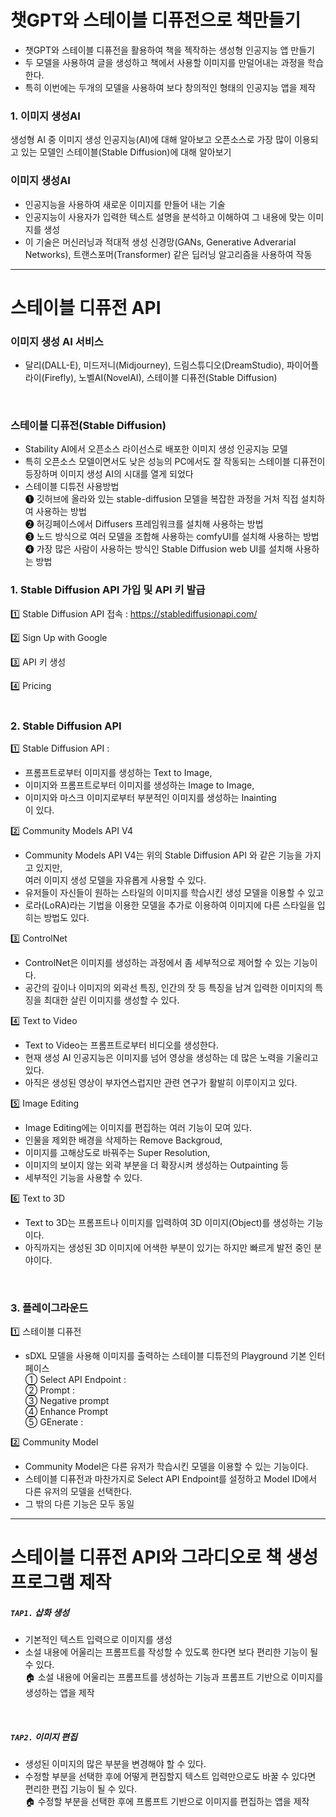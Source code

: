 # 챗GPT와 스테이블 디퓨전으로 책만들기

- 챗GPT와 스테이블 디퓨전을 활용하여 책을 젝작하는 생성형 인공지능 앱 만들기
- 두 모델을 사용하여 글을 생성하고 책에서 사용할 이미지를 만덜어내는 과정을 학습한다.
- 특히 이번에는 두개의 모델을 사용하여 보다 창의적인 형태의 인공지능 앱을 제작

### 1. 이미지 생성AI
생성형 AI 중 이미지 생성 인공지능(AI)에 대해 알아보고 오픈소스로 가장 많이 이용되고 있는 모델인 스테이블(Stable Diffusion)에 대해 알아보기

### 이미지 생성AI
- 인공지능을 사용하여 새로운 이미지를 만들어 내는 기술
- 인공지능이 사용자가 입력한 텍스트 설명을 분석하고 이해하여 그 내용에 맞는 이미지를 생성
- 이 기술은 머신러닝과 적대적 생성 신경망(GANs, Generative Adverarial Networks), 트랜스포머(Transformer) 같은 딥러닝 알고리즘을 사용하여 작동

---

# 스테이블 디퓨전 API

### 이미지 생성 AI 서비스
- 달리(DALL-E), 미드저니(Midjourney), 드림스튜디오(DreamStudio), 파이어플라이(Firefly), 노벨AI(NovelAI), 스테이블 디퓨전(Stable Diffusion)
<br/>

### 스테이블 디퓨전(Stable Diffusion)
- Stability AI에서 오픈소스 라이선스로 배포한 이미지 생성 인공지능 모델
- 특히 오픈소스 모델이면서도 낮은 성능의 PC에서도 잘 작동되는 스테이블 디퓨전이 등장하며 이미지 생성 AI의 시대를 열게 되었다
- 스테이블 디튜전 사용방법 <br/>
  ❶ 깃허브에 올라와 있는 stable-diffusion 모델을 복잡한 과정을 거처 직접 설치하여 사용하는 방법 <br/>
  ❷ 허깅페이스에서 Diffusers 프레임워크를 설치해 사용하는 방법 <br/>
  ❸ 노드 방식으로 여러 모델을 조합해 사용하는 comfyUI를 설치해 사용하는 방법 <br/>
  ❹ 가장 많은 사람이 사용하는 방식인 Stable Diffusion web UI를 설치해 사용하는 방법 <br/>

  
### 1. Stable Diffusion API 가입 및 API 키 발급

1️⃣ Stable Diffusion API 접속 : https://stablediffusionapi.com/ <br/>

2️⃣ Sign Up with Google <br/>

3️⃣ API 키 생성  <br/>

4️⃣ Pricing <br/>
<br/>


### 2. Stable Diffusion API

1️⃣ Stable Diffusion API :   <br/>
  - 프롬프트로부터 이미지를 생성하는 Text to Image,   <br/>
  - 이미지와 프롬프트로부터 이미지를 생성하는 Image to Image, <br/>
  - 이미지와 마스크 이미지로부터 부분적인 이미지를 생성하는 Inainting  <br/>
  이 있다.  <br/>

2️⃣ Community Models API V4 <br/>
  - Community Models API V4는 위의 Stable Diffusion API 와 같은 기능을 가지고 있지만, <br/>
    여러 이미지 생성 모델을 자유롭게 사용할 수 있다. <br/>
  - 유저들이 자신들이 원하는 스타일의 이미지를 학습시킨 생성 모델을 이용할 수 있고 <br/>
  - 로라(LoRA)라는 기법을 이용한 모델을 추가로 이용하여 이미지에 다른 스타일을 입히는 방법도 있다. <br/>
    
3️⃣ ControlNet <br/>
  - ControlNet은 이미지를 생성하는 과정에서 좀 세부적으로 제어할 수 있는 기능이다. <br/>
  - 공간의 깊이나 이미지의 외곽선 특징, 인간의 잣 등 특징을 남겨 입력한 이미지의 특징을 최대한 살린 이미지를 생성할 수 있다. <br/>

4️⃣ Text to Video <br/>
  - Text to Video는 프롬프트로부터 비디오를 생성한다. <br/>
  - 현재 생성 AI 인공지능은 이미지를 넘어 영상을 생성하는 데 많은 노력을 기울리고 있다. <br/>
  - 아직은 생성된  영상이 부자연스럽지만 관련 연구가 활발히 이루이지고 있다. <br/>
  
5️⃣ Image Editing <br/>
  - Image Editing에는 이미지를 편집하는 여러 기능이 모여 있다. <br/>
  - 인물을 제외한 배경을 삭제하는 Remove Backgroud, <br/>
  - 이미지를 고해상도로 바꿔주는 Super Resolution, <br/>
  - 이미지의 보이지 않는 외곽 부분을 더 확장시켜 생성하는 Outpainting 등 <br/>
  - 세부적인 기능을 사용할 수 있다.  <br/>
  
6️⃣ Text to 3D <br/>
  - Text to 3D는 프롬프트나 이미지를 입력하여 3D 이미지(Object)를 생성하는 기능이다. <br/>
  - 아직까지는 생성된 3D 이미지에 어색한 부분이 있기는 하지만 빠르게 발전 중인 분야이다. <br/> 
<br/>

### 3. 플레이그라운드

1️⃣ 스테이블 디퓨전 <br/>
  -  sDXL 모델을 사용해 이미지를 출력하는 스테이블 디튜전의 Playground 기본 인터페이스 <br/>
  ① Select API Endpoint : <br/>
  ② Prompt : <br/>
  ③ Negative prompt <br/> 
  ④ Enhance Prompt <br/>
  ⑤ GEnerate : <br/>

2️⃣ Community Model <br/>
  - Community Model은 다른 유저가 학습시킨 모델을 이용할 수 있는 기능이다. <br/>
  - 스테이블 디퓨전과 마찬가지로 Select API Endpoint를 설정하고 Model ID에서 다른 유저의 모델을 선택한다. <br/>
  - 그 밖의 다른 기능은 모두 동일


---

# 스테이블 디퓨전 API와 그라디오로 책 생성 프로그램 제작

##### `TAP1.` 삽화 생성
  - 기본적인 텍스트 입력으로 이미지를 생성 <br/>
  - 소설 내용에 어울리는 프롬프트를 작성할 수 있도록 한다면 보다 편리한 기능이 될 수 있다. <br/>
  🏠 소설 내용에 어울리는 프롬프트를 생성하는 기능과 프롬프트 기반으로 이미지를 생성하는 앱을 제작 <br/>
  <br/>
    
##### `TAP2.` 이미지 편집
  - 생성된 이미지의 많은 부분을 변경해야 할 수 있다. <br/>
  - 수정할 부분을 선택한 후에 어떻게 편집할지 텍스트 입력만으로도 바꿀 수 있다면 편리한 편집 기능이 될 수 있다. <br/>
  🏠 수정할 부분을 선택한 후에 프롬프트 기반으로 이미지를 편집하는 앱을 제작 <br/>
  <br/>


